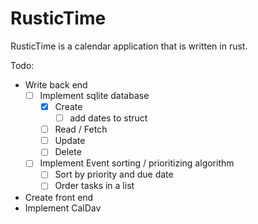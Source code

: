 # RusticTime
RusticTime is a calendar application that is written in rust. 

Todo:
* Write back end
  - [ ] Implement sqlite database
      - [X] Create
          - [ ] add dates to struct
      - [ ] Read / Fetch
      - [ ] Update
      - [ ] Delete
  - [ ] Implement Event sorting / prioritizing algorithm
      - [ ] Sort by priority and due date
      - [ ] Order tasks in a list
* Create front end
* Implement CalDav
